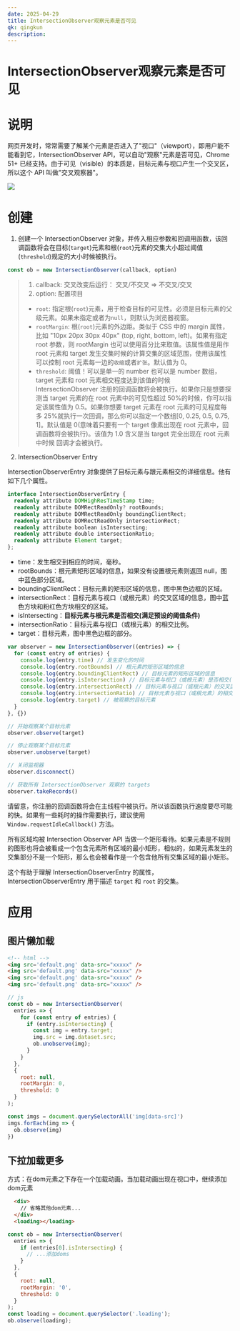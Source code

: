 ```yaml
---
date: 2025-04-29
title: IntersectionObserver观察元素是否可见
qk: qingkun
description: 
---
```


# IntersectionObserver观察元素是否可见

# 说明
网页开发时，常常需要了解某个元素是否进入了"视口"（viewport），即用户能不能看到它，IntersectionObserver API，可以自动"观察"元素是否可见，Chrome 51+ 已经支持。由于可见（visible）的本质是，目标元素与视口产生一个交叉区，所以这个 API 叫做"交叉观察器"。

![](https://cloud.qkun.fun/fun/article/1746428536211001.gif)


# 创建
1. 创建一个 IntersectionObserver 对象，并传入相应参数和回调用函数，该回调函数将会在目标(`target`)元素和根(`root`)元素的交集大小超过阈值(`threshold`)规定的大小时候被执行。
```js
const ob = new IntersectionObserver(callback, option)
```
> 1. callback: 交叉改变后运行： 交叉/不交叉 => 不交叉/交叉
> 2. option: 配置项目
> -   `root`: 指定根(`root`)元素，用于检查目标的可见性。必须是目标元素的父级元素。如果未指定或者为`null`，则默认为浏览器视窗。
> -   `rootMargin`: 根(`root`)元素的外边距。类似于 CSS 中的 margin 属性，比如 "10px 20px 30px 40px" (top, right, bottom, left)。如果有指定 root 参数，则 rootMargin 也可以使用百分比来取值。该属性值是用作 root 元素和 target 发生交集时候的计算交集的区域范围，使用该属性可以控制 root 元素每一边的`收缩`或者`扩张`。默认值为 0。
> -   `threshold`: 阈值！可以是单一的 number 也可以是 number 数组，target 元素和 root 元素相交程度达到该值的时候 IntersectionObserver 注册的回调函数将会被执行。如果你只是想要探测当 target 元素的在 root 元素中的可见性超过 50%的时候，你可以指定该属性值为 0.5。如果你想要 target 元素在 root 元素的可见程度每多 25%就执行一次回调，那么你可以指定一个数组[0, 0.25, 0.5, 0.75, 1]。默认值是 0(意味着只要有一个 target 像素出现在 root 元素中，回调函数将会被执行)。该值为 1.0 含义是当 target 完全出现在 root 元素中时候 回调才会被执行。

2.  IntersectionObserver Entry

IntersectionObserverEntry 对象提供了目标元素与跟元素相交的详细信息。他有如下几个属性。

```typescript
interface IntersectionObserverEntry {
  readonly attribute DOMHighResTimeStamp time;
  readonly attribute DOMRectReadOnly? rootBounds;
  readonly attribute DOMRectReadOnly boundingClientRect;
  readonly attribute DOMRectReadOnly intersectionRect;
  readonly attribute boolean isIntersecting;
  readonly attribute double intersectionRatio;
  readonly attribute Element target;
};
```


-   time：发生相交到相应的时间，毫秒。
-   rootBounds：根元素矩形区域的信息，如果没有设置根元素则返回 null，图中蓝色部分区域。
-   boundingClientRect：目标元素的矩形区域的信息，图中黑色边框的区域。
-   intersectionRect：目标元素与视口（或根元素）的交叉区域的信息，图中蓝色方块和粉红色方块相交的区域。
-   isIntersecting：**目标元素与根元素是否相交(满足预设的阈值条件)**
-   intersectionRatio：目标元素与视口（或根元素）的相交比例。
-   target：目标元素，图中黑色边框的部分。

```js
var observer = new IntersectionObserver((entries) => {
  for (const entry of entries) {
    console.log(entry.time) // 发生变化的时间
    console.log(entry.rootBounds) // 根元素的矩形区域的信息
    console.log(entry.boundingClientRect) // 目标元素的矩形区域的信息
    console.log(entry.isIntersection) // 目标元素与视口（或根元素）是否相交(满足预设的阈值条件)
    console.log(entry.intersectionRect) // 目标元素与视口（或根元素）的交叉区域的信息
    console.log(entry.intersectionRatio) // 目标元素与视口（或根元素）的相交比例
    console.log(entry.target) // 被观察的目标元素
  }
}, {})

// 开始观察某个目标元素
observer.observe(target)

// 停止观察某个目标元素
observer.unobserve(target)

// 关闭监视器
observer.disconnect()

// 获取所有 IntersectionObserver 观察的 targets
observer.takeRecords()
```

请留意，你注册的回调函数将会在主线程中被执行。所以该函数执行速度要尽可能的快。如果有一些耗时的操作需要执行，建议使用 `Window.requestIdleCallback()` 方法。

所有区域均被 Intersection Observer API 当做一个矩形看待。如果元素是不规则的图形也将会被看成一个包含元素所有区域的最小矩形，相似的，如果元素发生的交集部分不是一个矩形，那么也会被看作是一个包含他所有交集区域的最小矩形。

这个有助于理解 IntersectionObserverEntry 的属性，IntersectionObserverEntry 用于描述 `target` 和 `root` 的交集。

# 应用
## 图片懒加载
```html
<!-- html -->
<img src='default.png' data-src="xxxxx" />
<img src='default.png' data-src="xxxxx" />
<img src='default.png' data-src="xxxxx" />
<img src='default.png' data-src="xxxxx" />
```
```js
// js
const ob = new IntersectionObserver(
  entries => {
    for (const entry of entries) {
      if (entry.isIntersecting) {
        const img = entry.target;
        img.src = img.dataset.src;
        ob.unobserve(img);
      }
    }
  },
  {
    root: null,
    rootMargin: 0,
    threshold: 0
  }
);

const imgs = document.querySelectorAll('img[data-src]')
imgs.forEach(img => {
  ob.observe(img)
})
```

## 下拉加载更多
方式：在dom元素之下存在一个加载动画。当加载动画出现在视口中，继续添加dom元素
```html
  <div>
    // 省略其他dom元素...
  </div>
  <loading></loading>
```
```js
const ob = new IntersectionObserver(
  entries => {
    if (entries[0].isIntersecting) {
      // ...添加doms
    }
  },
  {
    root: null,
    rootMargin: '0',
    threshold: 0
  }
);
const loading = document.querySelector('.loading');
ob.observe(loading);
```